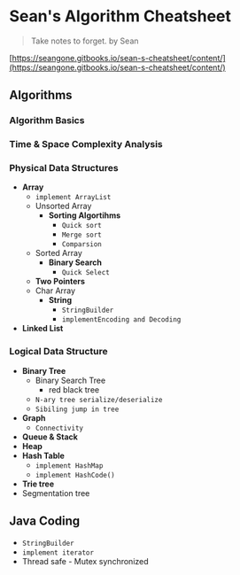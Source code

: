 <extoc></extoc>

# Sean's Algorithm Cheatsheet

> Take notes to forget.
> by Sean

[https://seangone.gitbooks.io/sean-s-cheatsheet/content/](https://seangone.gitbooks.io/sean-s-cheatsheet/content/)

## Algorithms

### Algorithm Basics
### Time & Space Complexity Analysis
### Physical Data Structures

- **Array**
    - `implement ArrayList`
    - Unsorted Array
        - **Sorting Algortihms**
            - `Quick sort`
            - `Merge sort`
            - `Comparsion`
    - Sorted Array
        - **Binary Search**
            - `Quick Select`
    - **Two Pointers**
    - Char Array
        - **String**
            - `StringBuilder`
            - `implementEncoding and Decoding`
- **Linked List**

### Logical Data Structure

- **Binary Tree**
    - Binary Search Tree
        - red black tree
    - `N-ary tree serialize/deserialize`
    - `Sibiling jump in tree`
- **Graph**
    - `Connectivity`
- **Queue & Stack**
- **Heap**
- **Hash Table**
    - `implement HashMap`
    - `implement HashCode()`
- **Trie tree**
- Segmentation tree

## Java Coding


- `StringBuilder`
- `implement iterator`
- Thread safe - Mutex synchronized